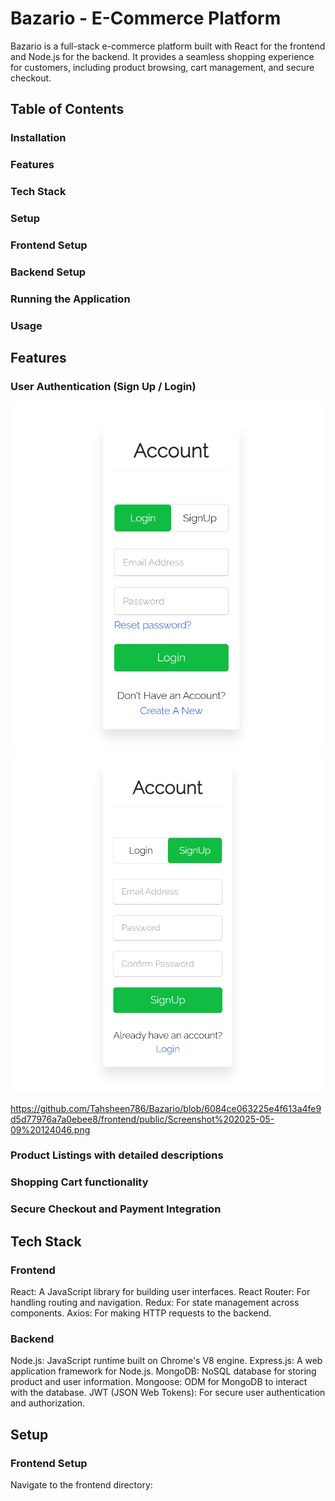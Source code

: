 
# **Bazario - E-Commerce Platform**
Bazario is a full-stack e-commerce platform built with React for the frontend and Node.js for the backend. It provides a seamless shopping experience for customers, including product browsing, cart management, and secure checkout.

## **Table of Contents**
### Installation
### Features
### Tech Stack
### Setup
### Frontend Setup
### Backend Setup
### Running the Application
### Usage

## **Features**
### User Authentication (Sign Up / Login)
![Alt text](https://github.com/Tahsheen786/Bazario/blob/ec8d1487b35aa8e1117841e834442d4d61608764/frontend/public/Screenshot%202025-05-09%20124038.png)
![Alt text](https://github.com/Tahsheen786/Bazario/blob/6084ce063225e4f613a4fe9d5d77976a7a0ebee8/frontend/public/Screenshot%202025-05-09%20124046.png)

https://github.com/Tahsheen786/Bazario/blob/6084ce063225e4f613a4fe9d5d77976a7a0ebee8/frontend/public/Screenshot%202025-05-09%20124046.png
### Product Listings with detailed descriptions

### Shopping Cart functionality

### Secure Checkout and Payment Integration

## **Tech Stack**
### Frontend
React: A JavaScript library for building user interfaces.
React Router: For handling routing and navigation.
Redux: For state management across components.
Axios: For making HTTP requests to the backend.

### Backend
Node.js: JavaScript runtime built on Chrome's V8 engine.
Express.js: A web application framework for Node.js.
MongoDB: NoSQL database for storing product and user information.
Mongoose: ODM for MongoDB to interact with the database.
JWT (JSON Web Tokens): For secure user authentication and authorization.

## **Setup**
### Frontend Setup
Navigate to the frontend directory:
